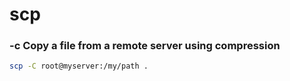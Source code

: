 # scp

### -c Copy a file from a remote server using compression

```bash
scp -C root@myserver:/my/path .
```